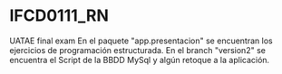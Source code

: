 # IFCD0111_RN
UATAE final exam
En el paquete "app.presentacion" se encuentran los ejercicios de programación estructurada.
En el branch "version2" se encuentra el Script de la BBDD MySql y algún retoque a la aplicación.
